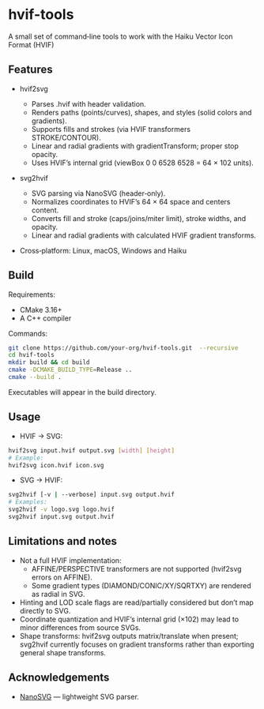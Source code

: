 # hvif-tools

A small set of command‑line tools to work with the Haiku Vector Icon Format (HVIF)

## Features
- hvif2svg
  - Parses .hvif with header validation.
  - Renders paths (points/curves), shapes, and styles (solid colors and gradients).
  - Supports fills and strokes (via HVIF transformers STROKE/CONTOUR).
  - Linear and radial gradients with gradientTransform; proper stop opacity.
  - Uses HVIF’s internal grid (viewBox 0 0 6528 6528 = 64 × 102 units).

- svg2hvif
  - SVG parsing via NanoSVG (header‑only).
  - Normalizes coordinates to HVIF’s 64 × 64 space and centers content.
  - Converts fill and stroke (caps/joins/miter limit), stroke widths, and opacity.
  - Linear and radial gradients with calculated HVIF gradient transforms.

- Cross‑platform: Linux, macOS, Windows and Haiku

## Build
Requirements:
- CMake 3.16+
- A C++ compiler

Commands:
```bash
git clone https://github.com/your-org/hvif-tools.git  --recursive
cd hvif-tools
mkdir build && cd build
cmake -DCMAKE_BUILD_TYPE=Release ..
cmake --build .
```

Executables will appear in the build directory.

## Usage
- HVIF → SVG:
```bash
hvif2svg input.hvif output.svg [width] [height]
# Example:
hvif2svg icon.hvif icon.svg
```

- SVG → HVIF:
```bash
svg2hvif [-v | --verbose] input.svg output.hvif
# Examples:
svg2hvif -v logo.svg logo.hvif
svg2hvif input.svg output.hvif
```

## Limitations and notes
- Not a full HVIF implementation:
  - AFFINE/PERSPECTIVE transformers are not supported (hvif2svg errors on AFFINE).
  - Some gradient types (DIAMOND/CONIC/XY/SQRTXY) are rendered as radial in SVG.
- Hinting and LOD scale flags are read/partially considered but don’t map directly to SVG.
- Coordinate quantization and HVIF’s internal grid (×102) may lead to minor differences from source SVGs.
- Shape transforms: hvif2svg outputs matrix/translate when present; svg2hvif currently focuses on gradient transforms rather than exporting general shape transforms.

## Acknowledgements
- [NanoSVG](https://github.com/memononen/nanosvg) — lightweight SVG parser.

